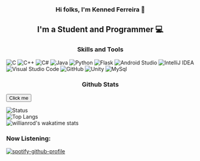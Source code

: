 <h3 align="center">
Hi folks, I'm Kenned Ferreira 👋
</h3>

<h2 align="center">
I'm a Student and Programmer 💻
</h2> 


<h3 align="center">
Skills and Tools
</h3> 
  
![C](https://img.shields.io/badge/c-1a202b.svg?style=for-the-badge&logo=c&logoColor=white)
![C++](https://img.shields.io/badge/c++-1a202b.svg?style=for-the-badge&logo=c%2B%2B&logoColor=white)
![C#](https://img.shields.io/badge/c%23-1a202b.svg?style=for-the-badge&logo=c-sharp&logoColor=white)
![Java](https://img.shields.io/badge/java-1a202b.svg?style=for-the-badge&logo=java&logoColor=white)
![Python](https://img.shields.io/badge/python-1a202b?style=for-the-badge&logo=python&logoColor=white)
![Flask](https://img.shields.io/badge/flask-1a202b.svg?style=for-the-badge&logo=flask&logoColor=white)
![Android Studio](https://img.shields.io/badge/Android%20Studio-1a202b.svg?style=for-the-badge&logo=android-studio&logoColor=white)
![IntelliJ IDEA](https://img.shields.io/badge/IntelliJIDEA-1a202b.svg?style=for-the-badge&logo=intellij-idea&logoColor=white)
![Visual Studio Code](https://img.shields.io/badge/VS%20Code-1a202b.svg?style=for-the-badge&logo=visual-studio-code&logoColor=white)
![GitHub](https://img.shields.io/badge/github-1a202b.svg?style=for-the-badge&logo=github&logoColor=white)
![Unity](https://img.shields.io/badge/Unity-1a202b?style=for-the-badge&logo=unity&logoColor=white)
![MySql](https://img.shields.io/badge/MySQL-005C84?style=for-the-badge&logo=mysql&logoColor=white)

<h3 align="center">
Github Stats
</h3> 

<button name="button" onclick="http://www.google.com">Click me</button>

![Status](https://github-readme-stats.vercel.app/api?username=kennedfer&hide_border=true&&count_private=true&include_all_commits=true&theme=github_dark)
\
![Top Langs](https://github-readme-stats.vercel.app/api/top-langs/?username=kennedfer&layout=compact&theme=github_dark&hide_border=true)
\
![willianrod's wakatime stats](https://github-readme-stats.vercel.app/api/wakatime?username=kennedfer&theme=github_dark&hide_border=true)


### Now Listening:
[![spotify-github-profile](https://spotify-github-profile.vercel.app/api/view?uid=31ba4zphpkwqykc7zl6t5ox6o5fy&cover_image=true&theme=novatorem&bar_color=4c8eda&bar_color_cover=false)](https://github.com/kittinan/spotify-github-profile)
